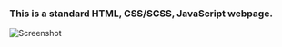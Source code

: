 ### This is a standard HTML, CSS/SCSS, JavaScript webpage.

![Screenshot](https://res.cloudinary.com/shirlzzz9/image/upload/v1569525067/PortfolioAsset/carlos-website-template.jpg)
